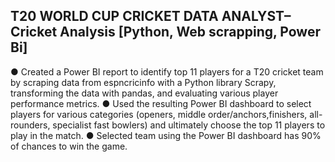 
## T20 WORLD CUP CRICKET DATA ANALYST– Cricket Analysis [Python, Web scrapping,  Power Bi] 
	
● Created a Power BI report to identify top 11 players for a T20 cricket team by scraping data from espncricinfo with a Python library Scrapy, transforming the data with pandas, and evaluating various player performance metrics.
● Used the resulting Power BI dashboard to select players for various categories (openers, middle order/anchors,finishers, all-rounders, specialist fast bowlers) and ultimately choose the top 11 players to play in the match.
● Selected team using the Power BI dashboard has 90% of chances to win the game.
